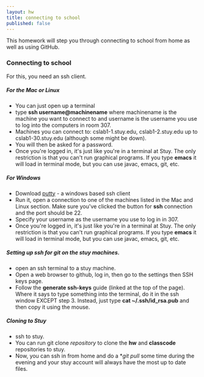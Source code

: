 ```yaml
---
layout: hw
title: connecting to school
published: false
---
```


This homework will step you through connecting to school from home as well as using GitHub.

### Connecting to school

For this, you need an ssh client. 


##### For the Mac or Linux

 * You can just open up a terminal
 * type **ssh username@machinename** where machinename is the machine you want to connect to and username is the username you use to log into the computers in room 307.
 * Machines you can connect to: cslab1-1.stuy.edu, cslab1-2.stuy.edu up to cslab1-30.stuy.edu (although some might be down).
 * You will then be asked for a password.
 * Once you're logged in, it's just like you're in a terminal at Stuy. The only restriction is that you can't run graphical programs. If you type **emacs** it will load in terminal mode, but you can use javac, emacs, git, etc.

##### For Windows

 * Download [putty](http://www.chiark.greenend.org.uk/~sgtatham/putty/download.html) - a windows based ssh client
 * Run it, open a connection to one of the machines listed in the Mac and Linux section. Make sure you've clicked the button for **ssh** connection and the port should be 22.
 * Specify your username as the username you use to log in in 307.
 * Once you're logged in, it's just like you're in a terminal at Stuy. The only restriction is that you can't run graphical programs. If you type **emacs** it will load in terminal mode, but you can use javac, emacs, git, etc.

##### Setting up ssh for git on the stuy machines.

 * open an ssh terminal to a stuy machine.
 * Open a web browser to github, log in, then go to the settings then SSH keys page.
 * Follow the **generate ssh-keys** guide (linked at the top of the page). Where it says to type something into the terminal, do it in the ssh window EXCEPT step 3. Instead, just type **cat ~/.ssh/id_rsa.pub** and then copy it using the mouse.

##### Cloning to Stuy
 * ssh to stuy.
 * You can run git clone *repository* to clone the **hw** and **classcode** repositories to stuy.
 * Now, you can ssh in from home and do a **git pull* some time during the evening and your stuy account will always have the most up to date files.


